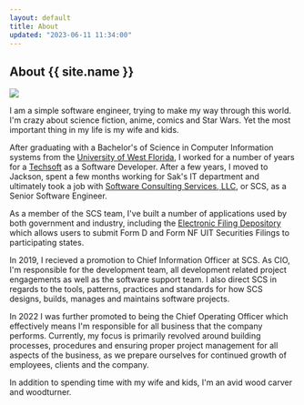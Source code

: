```yaml
---
layout: default
title: About
updated: "2023-06-11 11:34:00"
---
```

## About {{ site.name }}

<img class="user-avatar" src="{{ site.owner.avatar }}">

I am a simple software engineer, trying to make my way through this world. I'm crazy about science fiction, anime, comics and Star Wars. Yet the most important thing in my life is my wife and kids.

After graduating with a Bachelor's of Science in Computer Information systems from the [University of West Florida](http://www.uwf.edu), I worked for a number of years for a [Techsoft](https://www.techsoft.com/) as a Software Developer. After a few years, I moved to Jackson, spent a few months working for Sak's IT department and ultimately took a job with [Software Consulting Services, LLC](https://www.BeTheGeek.com), or SCS, as a Senior Software Engineer.  

As a member of the SCS team, I've built a number of applications used by both government and industry, including the [Electronic Filing Depository](https://www.efdnasaa.org) which allows users to submit Form D and Form NF UIT Securities Filings to participating states. 

In 2019, I recieved a promotion to Chief Information Officer at SCS. As CIO, I'm responsible for the development team, all development related project engagements as well as the software support team. I also direct SCS in regards to the tools, patterns, practices and standards for how SCS designs, builds, manages and maintains software projects.

In 2022 I was further promoted to being the Chief Operating Officer which effectively means I'm responsible for all business that the company performs. Currently, my focus is primarily revolved around building processes, procedures and ensuring proper project management for all aspects of the business, as we prepare ourselves for continued growth of employees, clients and the company. 

In addition to spending time with my wife and kids, I'm an avid wood carver and woodturner. 


